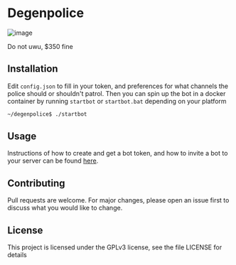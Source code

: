 # Degenpolice

![image](https://user-images.githubusercontent.com/25484353/149094346-144de485-27dd-4497-b333-88feddf947ad.png)

Do not uwu, $350 fine

## Installation

Edit `config.json` to fill in your token, and preferences for what channels the police should or shouldn't patrol. Then you can spin up the bot in a docker container by running `startbot` or `startbot.bat` depending on your platform

```bash
~/degenpolice$ ./startbot
```

## Usage

Instructions of how to create and get a bot token, and how to invite a bot to your server can be found [here](https://discordpy.readthedocs.io/en/latest/discord.html).

## Contributing

Pull requests are welcome. For major changes, please open an issue first to discuss what you would like to change.

## License

This project is licensed under the GPLv3 license, see the file LICENSE for details
